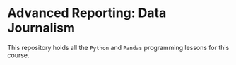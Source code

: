 # Advanced Reporting: Data Journalism

This repository holds all the ```Python``` and ```Pandas``` programming lessons for this course.
